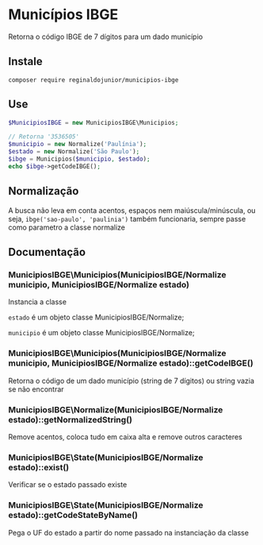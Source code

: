 # Municípios IBGE

Retorna o código IBGE de 7 dígitos para um dado município

## Instale
`composer require reginaldojunior/municipios-ibge`

## Use
```PHP
$MunicipiosIBGE = new MunicipiosIBGE\Municipios;

// Retorna '3536505'
$municipio = new Normalize('Paulínia');
$estado = new Normalize('São Paulo');
$ibge = Municipios($municipio, $estado);
echo $ibge->getCodeIBGE();
```

## Normalização
A busca não leva em conta acentos, espaços nem maiúscula/minúscula, ou seja, `ibge('sao-paulo', 'paulinia')` também funcionaria, sempre passe como parametro a classe normalize

## Documentação

### MunicipiosIBGE\Municipios(MunicipiosIBGE/Normalize municipio, MunicipiosIBGE/Normalize estado)

Instancia a classe

`estado` é um objeto classe MunicipiosIBGE/Normalize;

`municipio`  é um objeto classe MunicipiosIBGE/Normalize;

### MunicipiosIBGE\Municipios(MunicipiosIBGE/Normalize municipio, MunicipiosIBGE/Normalize estado)::getCodeIBGE()

Retorna o código de um dado município (string de 7 dígitos) ou string vazia se não encontrar

### MunicipiosIBGE\Normalize(MunicipiosIBGE/Normalize estado)::getNormalizedString()
Remove acentos, coloca tudo em caixa alta e remove outros caracteres

### MunicipiosIBGE\State(MunicipiosIBGE/Normalize estado)::exist()
Verificar se o estado passado existe

### MunicipiosIBGE\State(MunicipiosIBGE/Normalize estado)::getCodeStateByName()
Pega o UF do estado a partir do nome passado na instanciação da classe
